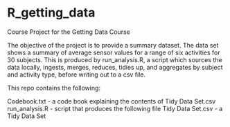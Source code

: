 R_getting_data
==============

Course Project for the Getting Data Course

The objective of the project is to provide a summary dataset.  The data set shows a summary of average sensor values for a range of six activities for 30 subjects.  This is produced by run_analysis.R, a script which sources the data locally, ingests, merges, reduces, tidies up, and aggregates by subject and activity type, before writing out to a csv file.

This repo contains the following:

Codebook.txt          -   a code book explaining the contents of Tidy Data Set.csv
run_analysis.R        -   script that produces the following file
Tidy Data Set.csv     -   a Tidy Data Set


